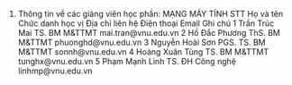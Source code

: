 1. Thông tin về các giảng viên học phần: MẠNG MÁY TÍNH
STT Họ và tên Chức danh học vị Địa chỉ liên hệ Điện thoại Email Ghi chú 1 Trần Trúc Mai TS. BM M&TTMT mai.tran\@vnu.edu.vn
2 Hồ Đắc Phương ThS. BM M&TTMT phuonghd\@vnu.edu.vn
3 Nguyễn Hoài Sơn PGS. TS. BM M&TTMT sonnh\@vnu.edu.vn
4 Hoàng Xuân Tùng TS. BM M&TTMT tunghx\@vnu.edu.vn
5 Phạm Mạnh Linh TS. ĐH Công nghệ linhmp\@vnu.edu.vn
